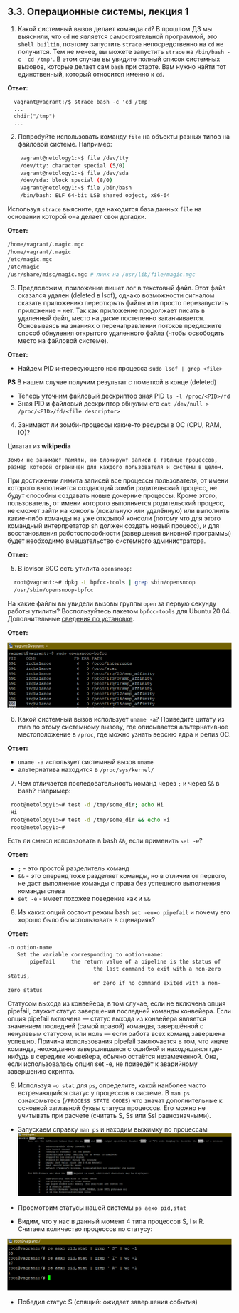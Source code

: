 ## 3.3. Операционные системы, лекция 1

1. Какой системный вызов делает команда `cd`? В прошлом ДЗ мы выяснили, что `cd` не является самостоятельной  программой, это `shell builtin`, поэтому запустить `strace` непосредственно на `cd` не получится. Тем не менее, вы можете запустить `strace` на `/bin/bash -c 'cd /tmp'`. В этом случае вы увидите полный список системных вызовов, которые делает сам `bash` при старте. Вам нужно найти тот единственный, который относится именно к `cd`.

**Ответ:**
      
      vagrant@vagrant:/$ strace bash -c 'cd /tmp'
      ...
      chdir("/tmp")
      ...

2. Попробуйте использовать команду `file` на объекты разных типов на файловой системе. Например:

```bash
    vagrant@netology1:~$ file /dev/tty
    /dev/tty: character special (5/0)
    vagrant@netology1:~$ file /dev/sda
    /dev/sda: block special (8/0)
    vagrant@netology1:~$ file /bin/bash
    /bin/bash: ELF 64-bit LSB shared object, x86-64
```

   Используя `strace` выясните, где находится база данных `file` на основании которой она делает свои догадки.

**Ответ:**
   ```bash
   /home/vagrant/.magic.mgc
   /home/vagrant/.magic
   /etc/magic.mgc
   /etc/magic
   /usr/share/misc/magic.mgc # линк на /usr/lib/file/magic.mgc
   ```
3. Предположим, приложение пишет лог в текстовый файл. Этот файл оказался удален (deleted в lsof), однако возможности сигналом сказать приложению переоткрыть файлы или просто перезапустить приложение – нет. Так как приложение продолжает писать в удаленный файл, место на диске постепенно заканчивается. Основываясь на знаниях о перенаправлении потоков предложите способ обнуления открытого удаленного файла (чтобы освободить место на файловой системе).

**Ответ:**
+ Найдем PID интересующего нас процесса `sudo lsof | grep <file>`

**PS** В нашем случае получим результат с пометкой в конце (deleted)
+ Теперь уточним файловый дескриптор зная PID `ls -l /proc/<PID>/fd`
+ Зная PID и файловый дескриптор обнулим его `cat /dev/null > /proc/<PID>/fd/<file descriptor>`

4. Занимают ли зомби-процессы какие-то ресурсы в ОС (CPU, RAM, IO)?

Цитатат из **wikipedia**

    Зомби не занимают памяти, но блокируют записи в таблице процессов, размер которой ограничен для каждого пользователя и системы в целом.

При достижении лимита записей все процессы пользователя, от имени которого выполняется создающий зомби родительский процесс, не будут способны создавать новые дочерние процессы. Кроме этого, пользователь, от имени которого выполняется родительский процесс, не сможет зайти на консоль (локальную или удалённую) или выполнить какие-либо команды на уже открытой консоли (потому что для этого командный интерпретатор sh должен создать новый процесс), и для восстановления работоспособности (завершения виновной программы) будет необходимо вмешательство системного администратора.

**Ответ:**

5. В iovisor BCC есть утилита `opensnoop`:
```bash
  root@vagrant:~# dpkg -L bpfcc-tools | grep sbin/opensnoop
  /usr/sbin/opensnoop-bpfcc
```
   На какие файлы вы увидели вызовы группы `open` за первую секунду работы утилиты? Воспользуйтесь пакетом `bpfcc-tools` для Ubuntu 20.04. Дополнительные [сведения по установке](https://github.com/iovisor/bcc/blob/master/INSTALL.md).

**Ответ:**

<span style="display:block;text-align:center">![image#5 ](./img/5.png)</span>

6. Какой системный вызов использует `uname -a`? Приведите цитату из man по этому системному вызову, где описывается альтернативное местоположение в `/proc`, где можно узнать версию ядра и релиз ОС.

**Ответ:**
+ `uname -a` использует системный вызов `uname`
+ альтернатива находится в `/proc/sys/kernel/`

7. Чем отличается последовательность команд через `;` и через `&&` в bash? Например:
```bash
 root@netology1:~# test -d /tmp/some_dir; echo Hi
 Hi
 root@netology1:~# test -d /tmp/some_dir && echo Hi
 root@netology1:~#
```
   Есть ли смысл использовать в bash `&&`, если применить `set -e`?

**Ответ:**
+ `;` - это простой разделитель команд
+ `&&` - это операнд тоже разделяет команды, но в отличии от первого, не даст выполнение команды с права без успешного выполнения команды слева
+ `set -e` - имеет похожее поведение как и `&&`

8. Из каких опций состоит режим bash `set -euxo pipefail` и почему его хорошо было бы использовать в сценариях?

**Ответ:**
```
-o option-name
   Set the variable corresponding to option-name:
       pipefail     the return value of a pipeline is the status of
                           the last command to exit with a non-zero status,
                           or zero if no command exited with a non-zero status
```
Статусом выхода из конвейера, в том случае, если не включена опция pipefail, служит статус завершения последней команды конвейера.
Если опция pipefail включена — статус выхода из конвейера является значением последней (самой правой) команды, завершённой с ненулевым статусом, или ноль — если работа всех команд завершена успешно.
Причина использования pipefail заключается в том, что иначе команда, неожиданно завершившаяся с ошибкой и находящаяся где-нибудь в середине конвейера, обычно остаётся незамеченной.
Она, если использовалась опция set -e, не приведёт к аварийному завершению скрипта.

9. Используя `-o stat` для `ps`, определите, какой наиболее часто встречающийся статус у процессов в системе. В `man ps` ознакомьтесь (`/PROCESS STATE CODES`) что значат дополнительные к основной заглавной буквы статуса процессов. Его можно не учитывать при расчете (считать S, Ss или Ssl равнозначными).

+ Запускаем справку `man ps` и находим выжимку по процессам
  <span style="display:block;text-align:center">![image#10 ](./img/9.1.png)</span>
  
+ Просмотрим статусы нашей системы `ps aexo pid,stat`
+ Видим, что у нас в данный момент 4 типа процессов S, I и R.
  Считаем количество процессов по статусу:
  
<span style="display:block;text-align:center">![image#10 ](./img/9.2.png)</span>

+ Победил статус S (cпящий: ожидает завершения события)